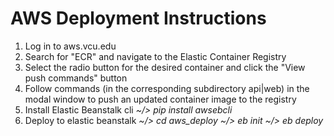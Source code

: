 # AWS Deployment Instructions
1) Log in to aws.vcu.edu
2) Search for "ECR" and navigate to the Elastic Container Registry
3) Select the radio button for the desired container and click the "View push commands" button
4) Follow commands (in the corresponding subdirectory api|web) in the modal window to push an updated container image to the registry
5) Install Elastic Beanstalk cli 
    *~/> pip install awsebcli*
6) Deploy to elastic beanstalk
    *~/> cd aws_deploy*
    *~/> eb init*
    *~/> eb deploy*